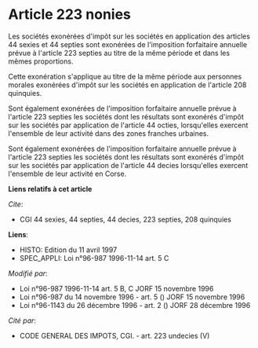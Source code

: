 # Article 223 nonies

Les sociétés exonérées d'impôt sur les sociétés en application des articles 44 sexies et 44 septies sont exonérées de
l'imposition forfaitaire annuelle prévue à l'article 223 septies au titre de la même période et dans les mêmes proportions.

Cette exonération s'applique au titre de la même période aux personnes morales exonérées d'impôt sur les sociétés en
application de l'article 208 quinquies.

Sont également exonérées de l'imposition forfaitaire annuelle prévue à l'article 223 septies les sociétés dont les résultats
sont exonérés d'impôt sur les sociétés par application de l'article 44 octies, lorsqu'elles exercent l'ensemble de leur
activité dans des zones franches urbaines.

Sont également exonérées de l'imposition forfaitaire annuelle prévue à l'article 223 septies les sociétés dont les résultats
sont exonérés d'impôt sur les sociétés par application de l'article 44 decies lorsqu'elles exercent l'ensemble de leur
activité en Corse.

**Liens relatifs à cet article**

_Cite_:

  - CGI 44 sexies, 44 septies, 44 decies, 223 septies, 208 quinquies

**Liens**:

  - HISTO: Edition du 11 avril 1997
  - SPEC_APPLI: Loi n°96-987 1996-11-14 art. 5 C

_Modifié par_:

  - Loi n°96-987 1996-11-14 art. 5 B, C JORF 15 novembre 1996
  - Loi n°96-987 du 14 novembre 1996 - art. 5 () JORF 15 novembre 1996
  - Loi n°96-1143 du 26 décembre 1996 - art. 2 () JORF 28 décembre 1996

_Cité par_:

  - CODE GENERAL DES IMPOTS, CGI. - art. 223 undecies (V)
